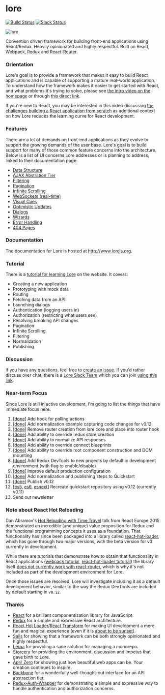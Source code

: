 # lore

[![Build Status][circle-image]][circle-url] [![Slack Status][slackin-image]][slackin-url]

![lore](https://cloud.githubusercontent.com/assets/5898306/13093056/654b5c76-d4c0-11e5-8968-643aae655030.png)


Convention driven framework for building front-end applications using React/Redux. Heavily opinionated and highly respectful. Built on React, Webpack, Redux and React-Router.


### Orientation

Lore's goal is to provide a framework that makes it easy to build React applications and is capable of supporting a 
mature real-world application. To understand how the framework makes it easier to get started with React, and what
problems it's trying to solve, please see [the intro video on the homepage](http://www.lorejs.org) or through 
[this direct link](https://www.youtube.com/watch?v=u3cK4fz1GNg).

If you're new to React, you may be interested in this video discussing 
[the challenges building a React application from scratch](http://www.lorejs.org/videos/building-your-first-react-app/) 
as additional context on how Lore reduces the learning curve for React development.

### Features

There are a lot of demands on front-end applications as they evolve to support the growing demands of the user base. 
Lore's goal is to build support for many of those common feature concerns into the architecture. Below is a list of UI
concerns Lore addresses or is planning to address, linked to their documentation page:

* [Data Structure](http://www.lorejs.org/features/foundation/data-structure/)
* [AJAX Abstration Tier](http://www.lorejs.org/architecture/ajax-abstraction/)
* [Filtering](http://www.lorejs.org/features/challenges/filtering/)
* [Pagination](http://www.lorejs.org/features/challenges/pagination/)
* [Infinite Scrolling](http://www.lorejs.org/features/challenges/infinite-scrolling/)
* [WebSockets (real-time)](http://www.lorejs.org/features/challenges/websockets/)
* [Visual Cues](http://www.lorejs.org/features/challenges/visual-cues/)
* [Optimistic Updates](http://www.lorejs.org/features/challenges/optimistic-updates/)
* [Dialogs](http://www.lorejs.org/features/challenges/dialogs/)
* [Wizards](http://www.lorejs.org/features/challenges/wizards/)
* [Error Handling](http://www.lorejs.org/features/challenges/error-handling/)
* [404 Pages](http://www.lorejs.org/features/challenges/404-pages/)


### Documentation

The documentation for Lore is hosted at http://www.lorejs.org.


### Tutorial

There is a [tutorial for learning Lore](http://www.lorejs.org/quickstart/) on the website. It covers:

* Creating a new application
* Prototyping with mock data
* Routing
* Fetching data from an API
* Launching dialogs
* Authentication (logging users in)
* Authorization (restricting what users see)
* Resolving breaking API changes
* Pagination
* Infinite Scrolling
* Filtering
* Normalization
* Publishing


### Discussion
If you have any questions, feel free to [create an issue](https://github.com/lore/lore/issues/new). If you'd rather discuss over chat, there is a [Lore Slack Team](https://lorejs.slack.com) which you can join [using this link][slackin-url].


### Near-term Focus

Since Lore is still in active development, I'm going to list the things that have immediate focus here.

1. [[done](https://github.com/lore/lore/pull/157)] Add hook for polling actions
2. [[done](https://github.com/lore/lore/pull/159)] Add normalization example capturing code changes for v0.12
3. [[done](https://github.com/lore/lore/pull/160)] Remove router creation from lore core and place into router hook
4. [[done](https://github.com/lore/lore/pull/161)] Add ability to override redux store creation
5. [[done](https://github.com/lore/lore/pull/162)] Add ability to normalize API responses
6. [[done](https://github.com/lore/lore/pull/163)] Add ability to override connect blueprints
7. [[done](https://github.com/lore/lore/pull/164)] Add ability to override root component construction and DOM mounting
8. [[done](https://github.com/lore/lore/pull/166)] Add Redux DevTools to new projects by default in development environment (with flag to enable/disable)
9. [[done](https://github.com/lore/lore/pull/167)] Improve default production configuration
10. [[done](https://github.com/lore/www.lorejs.org/commit/1ba4baec7652a592cac042292a1fd823fcc20151)] Add normalization and publishing steps to Quickstart
11. [[done](https://github.com/lore/lore/releases/tag/v0.12.0)] Publish v0.12
12. [[es5](https://github.com/lore/lore-quickstart-es5-v0.12), [es6](https://github.com/lore/lore-quickstart-es6-v0.12), [esnext](https://github.com/lore/lore-quickstart-esnext-v0.12)] Recreate quickstart repository using v0.12 (currently v0.11)
13. Send out newsletter


### Note about React Hot Reloading

Dan Abramov's [Hot Reloading with Time Travel](https://www.youtube.com/watch?v=xsSnOQynTHs) talk from React Europe 2015 demonstrated an incredible (and unique) value proposition for Redux and the functional programming concepts it uses as a foundation. That functionality has since been packaged into a library called [react-hot-loader](https://github.com/gaearon/react-hot-loader), which has gone through two major versions, with the beta version for v3 currently in development.

While there are tutorials that demonstrate how to obtain that functionality in React applications ([webpack tutorial](https://webpack.js.org/guides/hmr-react/), [react-hot-loader tutorial]()) the library itself [does not currently work with react-router](https://github.com/gaearon/react-hot-loader/issues/449), which is why it's not included as part of the development environment for Lore.

Once those issues are resolved, Lore will investigate including it as a default development behavior, similar to the way the Redux DevTools are included by default starting in `v0.12`.


### Thanks
* [React](https://github.com/facebook/react) for a brilliant componentization library for JavaScript.
* [Redux](https://github.com/reactjs/redux) for a simple and expressive React architecture.  
* [React Hot Loader](https://github.com/gaearon/react-hot-loader)/[React Transform](https://github.com/gaearon/react-transform-boilerplate) 
for making UI development a more fun and magical experience (even if it is [about to be sunset](https://medium.com/@dan_abramov/hot-reloading-in-react-1140438583bf)).
* [Sails](https://github.com/balderdashy/sails) for showing that a framework can be both strongly opinionated and highly respectful.
* [Lerna](https://github.com/lerna/lerna/) for providing a sane solution for managing a monorepo.
* [Storcery](http://storcery.io) for providing the environment, discussion and impetus that gave birth to Lore.
* [April Zero](http://aprilzero.com) for showing just how beautiful web apps can be.  Your creation continues to inspire.
* [Backbone](https://github.com/jashkenas/backbone) for a wonderfully well-thought-out interface for an API abstraction tier.
* [Redux-Auth-Wrapper](https://github.com/mjrussell/redux-auth-wrapper) for demonstrating a simple and expressive way to handle authentication and authorization concerns. 


[circle-url]: https://circleci.com/gh/lore/lore
[circle-image]: https://circleci.com/gh/lore/lore.svg?style=shield&circle-token=6ef9571387d0e08d802f6769026fcf91fc30459f
[slackin-image]: https://lorejs-slack.herokuapp.com/badge.svg
[slackin-url]: https://lorejs-slack.herokuapp.com

